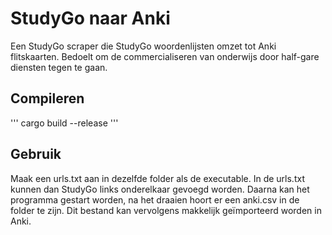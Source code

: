 # StudyGo naar Anki
Een StudyGo scraper die StudyGo woordenlijsten omzet tot Anki flitskaarten. Bedoelt om de commercialiseren van onderwijs door half-gare diensten tegen te gaan. 

## Compileren 
'''
cargo build --release
'''

## Gebruik
Maak een urls.txt aan in dezelfde folder als de executable. In de urls.txt kunnen dan StudyGo links onderelkaar gevoegd worden. Daarna kan het programma gestart worden, na het draaien hoort er een anki.csv in de folder te zijn. Dit bestand kan vervolgens makkelijk geïmporteerd worden in Anki.


